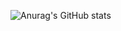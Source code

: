 ![Anurag's GitHub stats](https://github-readme-stats.vercel.app/api?username=cmdfreshy&show_icons=true&theme=codeSTACKr)
